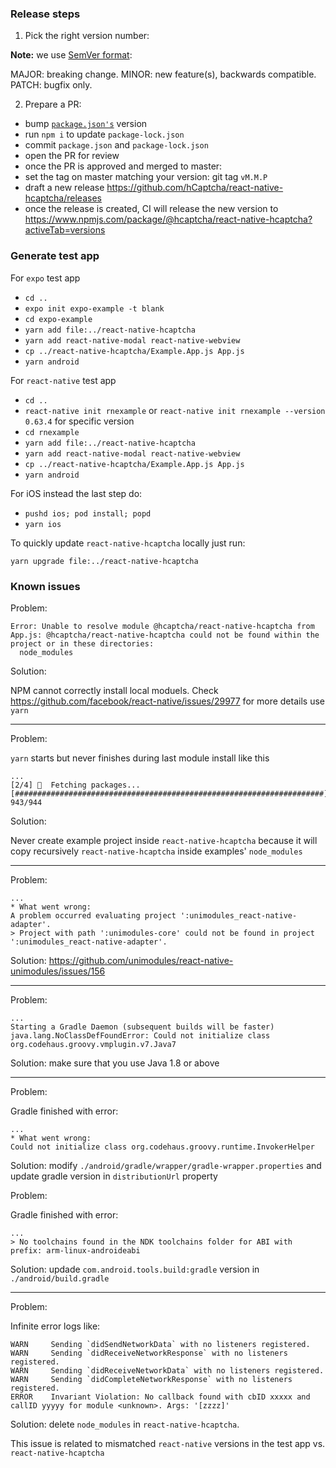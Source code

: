 ### Release steps

1. Pick the right version number:

**Note:** we use [SemVer format](https://semver.org/):

MAJOR: breaking change.
MINOR: new feature(s), backwards compatible.
PATCH: bugfix only.

2. Prepare a PR:

- bump [`package.json's`](./package.json) version
- run `npm i` to update `package-lock.json`
- commit `package.json` and `package-lock.json`
- open the PR for review
- once the PR is approved and merged to master:
 - set the tag on master matching your version: git tag `vM.M.P`
 - draft a new release https://github.com/hCaptcha/react-native-hcaptcha/releases
- once the release is created, CI will release the new version to https://www.npmjs.com/package/@hcaptcha/react-native-hcaptcha?activeTab=versions

### Generate test app

For `expo` test app

- `cd ..` 
- `expo init expo-example -t blank`
- `cd expo-example`
- `yarn add file:../react-native-hcaptcha`
- `yarn add react-native-modal react-native-webview`
- `cp ../react-native-hcaptcha/Example.App.js App.js`
- `yarn android`

For `react-native` test app

- `cd ..` 
- `react-native init rnexample` or `react-native init rnexample --version 0.63.4` for specific version
- `cd rnexample`
- `yarn add file:../react-native-hcaptcha`
- `yarn add react-native-modal react-native-webview`
- `cp ../react-native-hcaptcha/Example.App.js App.js`
- `yarn android`

For iOS instead the last step do:

- `pushd ios; pod install; popd`
- `yarn ios`

To quickly update `react-native-hcaptcha` locally just run:

`yarn upgrade file:../react-native-hcaptcha`


### Known issues

Problem:
```
Error: Unable to resolve module @hcaptcha/react-native-hcaptcha from App.js: @hcaptcha/react-native-hcaptcha could not be found within the project or in these directories:
  node_modules
```

Solution:

NPM cannot correctly install local moduels. Check
https://github.com/facebook/react-native/issues/29977 for more details use `yarn`

---

Problem:

`yarn` starts but never finishes during last module install like this
```
...
[2/4] 🚚  Fetching packages...
[#####################################################################] 943/944
```

Solution:

Never create example project inside `react-native-hcaptcha` because it will copy recursively `react-native-hcaptcha` inside examples' `node_modules`

---

Problem:

```
...
* What went wrong:
A problem occurred evaluating project ':unimodules_react-native-adapter'.
> Project with path ':unimodules-core' could not be found in project ':unimodules_react-native-adapter'.
```

Solution: https://github.com/unimodules/react-native-unimodules/issues/156

---

Problem:

```
...
Starting a Gradle Daemon (subsequent builds will be faster)
java.lang.NoClassDefFoundError: Could not initialize class org.codehaus.groovy.vmplugin.v7.Java7
```

Solution: make sure that you use Java 1.8 or above

---

Problem:

Gradle finished with error:
```
...
* What went wrong:
Could not initialize class org.codehaus.groovy.runtime.InvokerHelper
```

Solution: modify `./android/gradle/wrapper/gradle-wrapper.properties` and update gradle version in `distributionUrl` property

Problem:

Gradle finished with error:

```
...
> No toolchains found in the NDK toolchains folder for ABI with prefix: arm-linux-androideabi
```

Solution: updade `com.android.tools.build:gradle` version in `./android/build.gradle`

---

Problem:

Infinite error logs like:

```
WARN     Sending `didSendNetworkData` with no listeners registered.
WARN     Sending `didReceiveNetworkResponse` with no listeners registered.
WARN     Sending `didReceiveNetworkData` with no listeners registered.
WARN     Sending `didCompleteNetworkResponse` with no listeners registered.
ERROR    Invariant Violation: No callback found with cbID xxxxx and callID yyyyy for module <unknown>. Args: '[zzzz]'

```

Solution: delete `node_modules` in `react-native-hcaptcha`.

This issue is related to mismatched `react-native` versions in the test app vs. `react-native-hcaptcha`